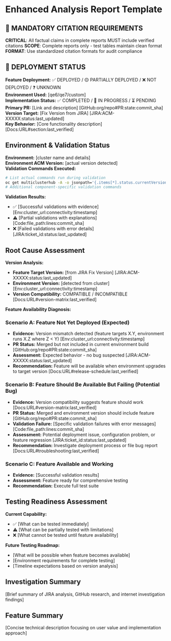 # Enhanced Analysis Report Template

## 🚨 MANDATORY CITATION REQUIREMENTS
**CRITICAL**: All factual claims in complete reports MUST include verified citations
**SCOPE**: Complete reports only - test tables maintain clean format
**FORMAT**: Use standardized citation formats for audit compliance

## 🚨 DEPLOYMENT STATUS

**Feature Deployment:** ✅ DEPLOYED / 🟡 PARTIALLY DEPLOYED / ❌ NOT DEPLOYED / ❓ UNKNOWN  
**Environment Used:** [qe6/qe7/custom]  
**Implementation Status:** ✅ COMPLETED / 🚧 IN PROGRESS / ⏳ PENDING  
**Primary PR:** [Link and description] [GitHub:org/repo#PR:state:commit_sha]  
**Version Target:** [Fix Version from JIRA] [JIRA:ACM-XXXXX:status:last_updated]  
**Key Behavior:** [Core functionality description] [Docs:URL#section:last_verified]

## Environment & Validation Status

**Environment:** [cluster name and details]  
**Environment ACM Version:** [actual version detected]  
**Validation Commands Executed:**
```bash
# List actual commands run during validation
oc get multiclusterhub -A -o jsonpath='{.items[*].status.currentVersion}'
# Additional component-specific validation commands
```

**Validation Results:**
- ✅ [Successful validations with evidence] [Env:cluster_url:connectivity:timestamp]
- ⚠️ [Partial validations with explanations] [Code:file_path:lines:commit_sha]  
- ❌ [Failed validations with error details] [JIRA:ticket_id:status:last_updated]

## Root Cause Assessment

**Version Analysis:**
- **Feature Target Version:** [from JIRA Fix Version] [JIRA:ACM-XXXXX:status:last_updated]
- **Environment Version:** [detected from cluster] [Env:cluster_url:connectivity:timestamp]
- **Version Compatibility:** COMPATIBLE / INCOMPATIBLE [Docs:URL#version-matrix:last_verified]

**Feature Availability Diagnosis:**

### Scenario A: Feature Not Yet Deployed (Expected)
- **Evidence:** Version mismatch detected (feature targets X.Y, environment runs X.Z where Z < Y) [Env:cluster_url:connectivity:timestamp]
- **PR Status:** Merged but not included in current environment build [GitHub:org/repo#PR:state:commit_sha]
- **Assessment:** Expected behavior - no bug suspected [JIRA:ACM-XXXXX:status:last_updated]
- **Recommendation:** Feature will be available when environment upgrades to target version [Docs:URL#release-schedule:last_verified]

### Scenario B: Feature Should Be Available But Failing (Potential Bug)  
- **Evidence:** Version compatibility suggests feature should work [Docs:URL#version-matrix:last_verified]
- **PR Status:** Merged and environment version should include feature [GitHub:org/repo#PR:state:commit_sha]
- **Validation Failure:** [Specific validation failures with error messages] [Code:file_path:lines:commit_sha]
- **Assessment:** Potential deployment issue, configuration problem, or feature regression [JIRA:ticket_id:status:last_updated]
- **Recommendation:** Investigate deployment process or file bug report [Docs:URL#troubleshooting:last_verified]

### Scenario C: Feature Available and Working
- **Evidence:** [Successful validation results]
- **Assessment:** Feature ready for comprehensive testing
- **Recommendation:** Execute full test suite

## Testing Readiness Assessment

**Current Capability:**
- ✅ [What can be tested immediately]
- ⚠️ [What can be partially tested with limitations]
- ❌ [What cannot be tested until feature availability]

**Future Testing Roadmap:**
- [What will be possible when feature becomes available]
- [Environment requirements for complete testing]
- [Timeline expectations based on version analysis]

## Investigation Summary
[Brief summary of JIRA analysis, GitHub research, and internet investigation findings]

## Feature Summary
[Concise technical description focusing on user value and implementation approach]